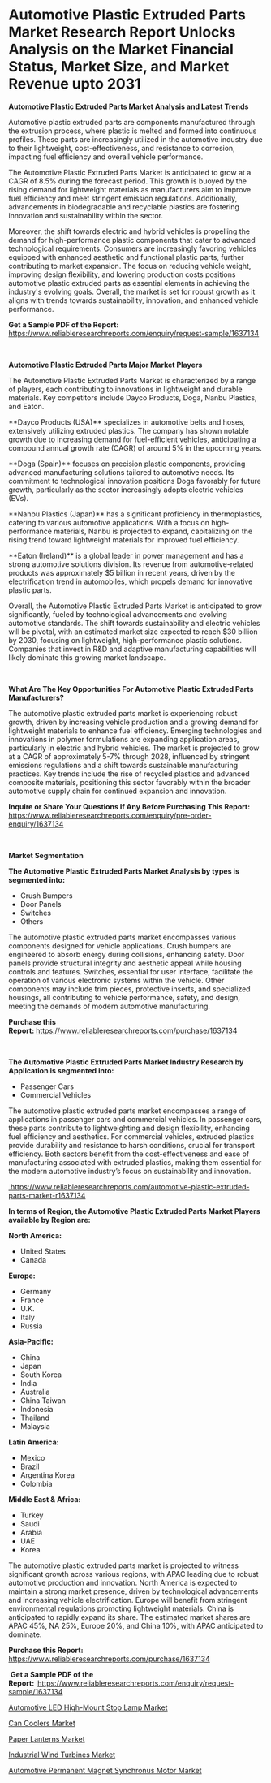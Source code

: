 <p><h1>Automotive Plastic Extruded Parts Market Research Report Unlocks Analysis on the Market Financial Status, Market Size, and Market Revenue upto 2031</h1></p><p><strong>Automotive Plastic Extruded Parts Market Analysis and Latest Trends</strong></p>
<p><p>Automotive plastic extruded parts are components manufactured through the extrusion process, where plastic is melted and formed into continuous profiles. These parts are increasingly utilized in the automotive industry due to their lightweight, cost-effectiveness, and resistance to corrosion, impacting fuel efficiency and overall vehicle performance.</p><p>The Automotive Plastic Extruded Parts Market is anticipated to grow at a CAGR of 8.5% during the forecast period. This growth is buoyed by the rising demand for lightweight materials as manufacturers aim to improve fuel efficiency and meet stringent emission regulations. Additionally, advancements in biodegradable and recyclable plastics are fostering innovation and sustainability within the sector.</p><p>Moreover, the shift towards electric and hybrid vehicles is propelling the demand for high-performance plastic components that cater to advanced technological requirements. Consumers are increasingly favoring vehicles equipped with enhanced aesthetic and functional plastic parts, further contributing to market expansion. The focus on reducing vehicle weight, improving design flexibility, and lowering production costs positions automotive plastic extruded parts as essential elements in achieving the industry's evolving goals. Overall, the market is set for robust growth as it aligns with trends towards sustainability, innovation, and enhanced vehicle performance.</p></p>
<p><strong>Get a Sample PDF of the Report:&nbsp;</strong> <a href="https://www.reliableresearchreports.com/enquiry/request-sample/1637134">https://www.reliableresearchreports.com/enquiry/request-sample/1637134</a></p>
<p>&nbsp;</p>
<p><strong>Automotive Plastic Extruded Parts Major Market Players</strong></p>
<p><p>The Automotive Plastic Extruded Parts Market is characterized by a range of players, each contributing to innovations in lightweight and durable materials. Key competitors include Dayco Products, Doga, Nanbu Plastics, and Eaton.</p><p>**Dayco Products (USA)** specializes in automotive belts and hoses, extensively utilizing extruded plastics. The company has shown notable growth due to increasing demand for fuel-efficient vehicles, anticipating a compound annual growth rate (CAGR) of around 5% in the upcoming years.</p><p>**Doga (Spain)** focuses on precision plastic components, providing advanced manufacturing solutions tailored to automotive needs. Its commitment to technological innovation positions Doga favorably for future growth, particularly as the sector increasingly adopts electric vehicles (EVs).</p><p>**Nanbu Plastics (Japan)** has a significant proficiency in thermoplastics, catering to various automotive applications. With a focus on high-performance materials, Nanbu is projected to expand, capitalizing on the rising trend toward lightweight materials for improved fuel efficiency.</p><p>**Eaton (Ireland)** is a global leader in power management and has a strong automotive solutions division. Its revenue from automotive-related products was approximately $5 billion in recent years, driven by the electrification trend in automobiles, which propels demand for innovative plastic parts.</p><p>Overall, the Automotive Plastic Extruded Parts Market is anticipated to grow significantly, fueled by technological advancements and evolving automotive standards. The shift towards sustainability and electric vehicles will be pivotal, with an estimated market size expected to reach $30 billion by 2030, focusing on lightweight, high-performance plastic solutions. Companies that invest in R&D and adaptive manufacturing capabilities will likely dominate this growing market landscape.</p></p>
<p>&nbsp;</p>
<p><strong>What Are The Key Opportunities For Automotive Plastic Extruded Parts Manufacturers?</strong></p>
<p><p>The automotive plastic extruded parts market is experiencing robust growth, driven by increasing vehicle production and a growing demand for lightweight materials to enhance fuel efficiency. Emerging technologies and innovations in polymer formulations are expanding application areas, particularly in electric and hybrid vehicles. The market is projected to grow at a CAGR of approximately 5-7% through 2028, influenced by stringent emissions regulations and a shift towards sustainable manufacturing practices. Key trends include the rise of recycled plastics and advanced composite materials, positioning this sector favorably within the broader automotive supply chain for continued expansion and innovation.</p></p>
<p><strong>Inquire or Share Your Questions If Any Before Purchasing This Report:</strong> <a href="https://www.reliableresearchreports.com/enquiry/pre-order-enquiry/1637134">https://www.reliableresearchreports.com/enquiry/pre-order-enquiry/1637134</a></p>
<p>&nbsp;</p>
<p><strong>Market Segmentation</strong></p>
<p><strong>The Automotive Plastic Extruded Parts Market Analysis by types is segmented into:</strong></p>
<p><ul><li>Crush Bumpers</li><li>Door Panels</li><li>Switches</li><li>Others</li></ul></p>
<p><p>The automotive plastic extruded parts market encompasses various components designed for vehicle applications. Crush bumpers are engineered to absorb energy during collisions, enhancing safety. Door panels provide structural integrity and aesthetic appeal while housing controls and features. Switches, essential for user interface, facilitate the operation of various electronic systems within the vehicle. Other components may include trim pieces, protective inserts, and specialized housings, all contributing to vehicle performance, safety, and design, meeting the demands of modern automotive manufacturing.</p></p>
<p><strong>Purchase this Report:&nbsp;</strong><a href="https://www.reliableresearchreports.com/purchase/1637134">https://www.reliableresearchreports.com/purchase/1637134</a></p>
<p>&nbsp;</p>
<p><strong>The Automotive Plastic Extruded Parts Market Industry Research by Application is segmented into:</strong></p>
<p><ul><li>Passenger Cars</li><li>Commercial Vehicles</li></ul></p>
<p><p>The automotive plastic extruded parts market encompasses a range of applications in passenger cars and commercial vehicles. In passenger cars, these parts contribute to lightweighting and design flexibility, enhancing fuel efficiency and aesthetics. For commercial vehicles, extruded plastics provide durability and resistance to harsh conditions, crucial for transport efficiency. Both sectors benefit from the cost-effectiveness and ease of manufacturing associated with extruded plastics, making them essential for the modern automotive industry’s focus on sustainability and innovation.</p></p>
<p><a href="https://www.reliableresearchreports.com/automotive-plastic-extruded-parts-market-r1637134">&nbsp;https://www.reliableresearchreports.com/automotive-plastic-extruded-parts-market-r1637134</a></p>
<p><strong>In terms of Region, the Automotive Plastic Extruded Parts Market Players available by Region are:</strong></p>
<p>
    <p> <strong> North America: </strong>
        <ul>
            <li>United States</li>
            <li>Canada</li>
        </ul>
        </p> 
    <p> <strong> Europe: </strong>
        <ul>
            <li>Germany</li>
            <li>France</li>
            <li>U.K.</li>
            <li>Italy</li>
            <li>Russia</li>
        </ul>
        </p> 
    <p> <strong> Asia-Pacific: </strong>
        <ul>
            <li>China</li>
            <li>Japan</li>
            <li>South Korea</li>
            <li>India</li>
            <li>Australia</li>
            <li>China Taiwan</li>
            <li>Indonesia</li>
            <li>Thailand</li>
            <li>Malaysia</li>
        </ul>
        </p> 
    <p> <strong> Latin America: </strong>
        <ul>
            <li>Mexico</li>
            <li>Brazil</li>
            <li>Argentina Korea</li>
            <li>Colombia</li>
        </ul>
        </p> 
    <p> <strong> Middle East & Africa: </strong>
        <ul>
            <li>Turkey</li>
            <li>Saudi</li>
            <li>Arabia</li>
            <li>UAE</li>
            <li>Korea</li>
        </ul>
    </p>
    </p>
<p><p>The automotive plastic extruded parts market is projected to witness significant growth across various regions, with APAC leading due to robust automotive production and innovation. North America is expected to maintain a strong market presence, driven by technological advancements and increasing vehicle electrification. Europe will benefit from stringent environmental regulations promoting lightweight materials. China is anticipated to rapidly expand its share. The estimated market shares are APAC 45%, NA 25%, Europe 20%, and China 10%, with APAC anticipated to dominate.</p></p>
<p><strong>Purchase this Report: </strong><a href="https://www.reliableresearchreports.com/purchase/1637134">https://www.reliableresearchreports.com/purchase/1637134</a></p>
<p>&nbsp;<strong>Get a Sample PDF of the Report:&nbsp;&nbsp;</strong><a href="https://www.reliableresearchreports.com/enquiry/request-sample/1637134">https://www.reliableresearchreports.com/enquiry/request-sample/1637134</a></p>
<p><strong></strong></p>
<p><p><a href="https://medium.com/@randolphrjaskolski96575/future-of-automotive-led-high-mount-stop-lamp-market-global-market-forecast-and-market-trends-d082849a7587">Automotive LED High-Mount Stop Lamp Market</a></p><p><a href="https://issuu.com/reportprime-2/docs/can-coolers-market-size-2030.pptx_9511d593484e41">Can Coolers Market</a></p><p><a href="https://issuu.com/reportprime-2/docs/paper-lanterns-market-size-2030.ppt_33defe9de9759c">Paper Lanterns Market</a></p><p><a href="https://www.linkedin.com/pulse/market-trends-global-industrial-wind-turbines-forecast-analysis-frg0e?trackingId=dWNwmdsdQAKlh%2B2eF2NS8w%3D%3D">Industrial Wind Turbines Market</a></p><p><a href="https://github.com/JakirUddin511/Market-Research-Report-List-1/blob/main/automotive-permanent-magnet-synchronus-motor-market.md">Automotive Permanent Magnet Synchronus Motor Market</a></p></p>